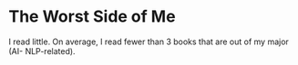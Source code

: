<h1>The Worst Side of Me</h1>

<p>I read little. On average, I read fewer than 3 books that are out of my major (AI- NLP-related).</p>
